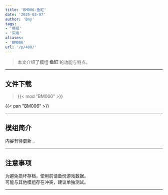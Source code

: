 ```yaml
---
title: 'BM006-鱼缸'
date: '2025-03-07'
author: 'Bny'
tags:
- '模组'
- '实用'
aliases:
- 'BM006'
url: '/p/400/'
---
```


> 本文介绍了模组 **鱼缸** 的功能与特点。

---

## 文件下载  

> {{< mod "BM006" >}}  

{{< pan "BM006" >}}  

---

## 模组简介

>  
内容有待更新...  

---

## 注意事项

>  
为避免损坏存档，使用前请备份游戏数据。  
可能与其他模组存在冲突，建议单独测试。  

---

